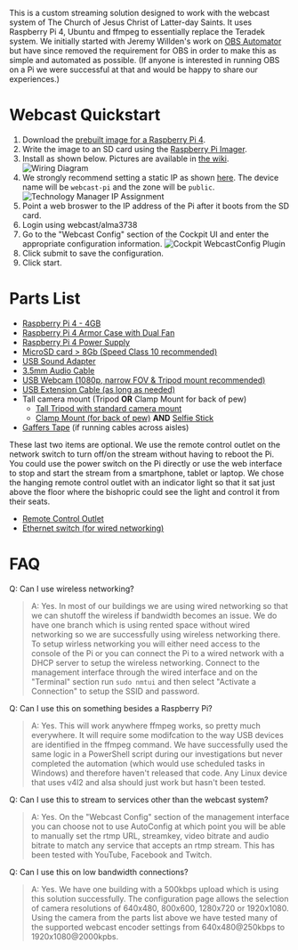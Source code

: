 This is a custom streaming solution designed to work with the webcast system of The Church of Jesus Christ of Latter-day Saints. It uses Raspberry Pi 4, Ubuntu and ffmpeg to essentially replace the Teradek system. We initially started with Jeremy Willden's work on [OBS Automator](https://github.com/jeremywillden/obs-automator) but have since removed the requirement for OBS in order to make this as simple and automated as possible. (If anyone is interested in running OBS on a Pi we were successful at that and would be happy to share our experiences.)

# Webcast Quickstart
1. Download the [prebuilt image for a Raspberry Pi 4](https://github.com/ChickenDevs/webcast/releases).
2. Write the image to an SD card using the [Raspberry Pi Imager](https://www.raspberrypi.org/software/).
3. Install as shown below. Pictures are available in [the wiki](../../wiki/Images).
![Wiring Diagram](../../wiki/images/diagram.jpg)
4. We strongly recommend setting a static IP as shown [here](https://www.churchofjesuschrist.org/help/support/ip-assignment-page). The device name will be `webcast-pi` and the zone will be `public`.
![Technology Manager IP Assignment](../../wiki/images/tm-webcast-pi.jpg)
5. Point a web broswer to the IP address of the Pi after it boots from the SD card.
6. Login using webcast/alma3738
7. Go to the "Webcast Config" section of the Cockpit UI and enter the appropriate configuration information.
![Cockpit WebcastConfig Plugin](../../wiki/images/webcast_config.jpg)
8. Click submit to save the configuration.
9. Click start.

# Parts List
* [Raspberry Pi 4 - 4GB](https://www.amazon.com/dp/B07TC2BK1X)
* [Raspberry Pi 4 Armor Case with Dual Fan](https://www.amazon.com/dp/B07VD6LHS1)
* [Raspberry Pi 4 Power Supply](https://www.amazon.com/dp/B07TYQRXTK)
* [MicroSD card > 8Gb (Speed Class 10 recommended)](https://www.amazon.com/dp/B06XWN9Q99)
* [USB Sound Adapter](https://www.amazon.com/dp/B00IRVQ0F8)
* [3.5mm Audio Cable](https://www.amazon.com/dp/B088KLGVHJ)
* [USB Webcam (1080p, narrow FOV & Tripod mount recommended)](https://www.amazon.com/dp/B08931JJLV)
* [USB Extension Cable (as long as needed)](https://www.amazon.com/dp/B0777FDCX7)
* Tall camera mount (Tripod **OR** Clamp Mount for back of pew)
  * [Tall Tripod with standard camera mount](https://www.amazon.com/dp/B08D6KM95D)
  * [Clamp Mount (for back of pew)](https://www.amazon.com/gp/product/B0772LBG2D) **AND** [Selfie Stick](https://www.amazon.com/gp/product/B09688D5P9)
* [Gaffers Tape](https://www.amazon.com/gp/product/B01FZXLN5C) (if running cables across aisles)

These last two items are optional. We use the remote control outlet on the network switch to turn off/on the stream without having to reboot the Pi. You could use the power switch on the Pi directly or use the web interface to stop and start the stream from a smartphone, tablet or laptop. We chose the hanging remote control outlet with an indicator light so that it sat just above the floor where the bishopric could see the light and control it from their seats.
* [Remote Control Outlet](https://www.amazon.com/dp/B07WX2NBWR)
* [Ethernet switch (for wired networking)](https://www.amazon.com/dp/B0863M7C1L)

# FAQ
Q: Can I use wireless networking?
> A: Yes. In most of our buildings we are using wired networking so that we can shutoff the wireless if bandwidth becomes an issue. We do have one branch which is using rented space without wired networking so we are successfully using wireless networking there. To setup wirless networking you will either need access to the console of the Pi or you can connect the Pi to a wired network with a DHCP server to setup the wireless networking. Connect to the management interface through the wired interface and on the "Terminal" section run `sudo nmtui` and then select "Activate a Connection" to setup the SSID and password.

Q: Can I use this on something besides a Raspberry Pi?
> A: Yes. This will work anywhere ffmpeg works, so pretty much everywhere. It will require some modifcation to the way USB devices are identified in the ffmpeg command. We have successfully used the same logic in a PowerShell script during our investigations but never completed the automation (which would use scheduled tasks in Windows) and therefore haven't released that code. Any Linux device that uses v4l2 and alsa should just work but hasn't been tested.

Q: Can I use this to stream to services other than the webcast system?
> A: Yes. On the "Webcast Config" section of the management interface you can choose not to use AutoConfig at which point you will be able to manually set the rtmp URL, streamkey, video bitrate and audio bitrate to match any service that accepts an rtmp stream. This has been tested with YouTube, Facebook and Twitch.

Q: Can I use this on low bandwidth connections?
> A: Yes. We have one building with a 500kbps upload which is using this solution successfully. The configuration page allows the selection of camera resolutions of 640x480, 800x600, 1280x720 or 1920x1080. Using the camera from the parts list above we have tested many of the supported webcast encoder settings from 640x480@250kbps to 1920x1080@2000kpbs.
